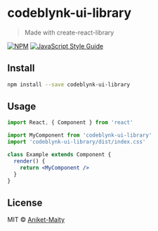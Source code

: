 # codeblynk-ui-library

> Made with create-react-library

[![NPM](https://img.shields.io/npm/v/codeblynk-ui-library.svg)](https://www.npmjs.com/package/codeblynk-ui-library) [![JavaScript Style Guide](https://img.shields.io/badge/code_style-standard-brightgreen.svg)](https://standardjs.com)

## Install

```bash
npm install --save codeblynk-ui-library
```

## Usage

```jsx
import React, { Component } from 'react'

import MyComponent from 'codeblynk-ui-library'
import 'codeblynk-ui-library/dist/index.css'

class Example extends Component {
  render() {
    return <MyComponent />
  }
}
```

## License

MIT © [Aniket-Maity](https://github.com/Aniket-Maity)
